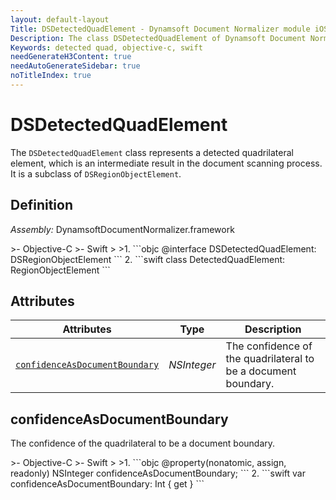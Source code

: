 ```yaml
---
layout: default-layout
Title: DSDetectedQuadElement - Dynamsoft Document Normalizer module iOS Edition API Reference
Description: The class DSDetectedQuadElement of Dynamsoft Document Normalizer module represents a detected quadrilateral element, which is an intermediate result in the document scanning process.
Keywords: detected quad, objective-c, swift
needGenerateH3Content: true
needAutoGenerateSidebar: true
noTitleIndex: true
---
```


# DSDetectedQuadElement

The `DSDetectedQuadElement` class represents a detected quadrilateral element, which is an intermediate result in the document scanning process. It is a subclass of `DSRegionObjectElement`.

## Definition

*Assembly:* DynamsoftDocumentNormalizer.framework

<div class="sample-code-prefix"></div>
>- Objective-C
>- Swift
>
>1. 
```objc
@interface DSDetectedQuadElement: DSRegionObjectElement
```
2. 
```swift
class DetectedQuadElement: RegionObjectElement
```

## Attributes

| Attributes | Type | Description |
| ---------- | ---- | ----------- |
| [`confidenceAsDocumentBoundary`](#confidenceasdocumentboundary) | *NSInteger* | The confidence of the quadrilateral to be a document boundary. |

## confidenceAsDocumentBoundary

The confidence of the quadrilateral to be a document boundary.

<div class="sample-code-prefix"></div>
>- Objective-C
>- Swift
>
>1. 
```objc
@property(nonatomic, assign, readonly) NSInteger confidenceAsDocumentBoundary;
```
2. 
```swift
var confidenceAsDocumentBoundary: Int { get }
```
